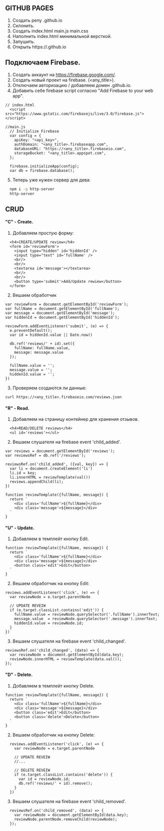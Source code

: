 ## GITHUB PAGES
1) Cоздать репу <username>.github.io
2) Склонить.
3) Создaть index.html main.js main.css
4) Наполнить index.html минимальной версткой.
5) Запушить.
6) Открыть https://<username>.github.io

## Подключаем Firebase.
1) Создать аккаунт на https://firebase.google.com/.
2) Создать новый проект на firebase. (<any_title>).
3) Отключаем авторизацию / добавляем домен <username>.github.io.
4) Добавить себе firebase script согласно "Add Firebase to your web app".

```
// index.html
  <script src="https://www.gstatic.com/firebasejs/live/3.0/firebase.js"></script>

//main.js
  // Initialize Firebase
  var config = {
    apiKey: "<api_key>",
    authDomain: "<any_title>.firebaseapp.com",
    databaseURL: "https://<any_title>.firebaseio.com",
    storageBucket: "<any_title>.appspot.com",
  };

  firebase.initializeApp(config);
  var db = firebase.database();
```

5) Теперь уже нужен сервер для дева:

```bash
  npm i -g http-server
  http-server
```

## CRUD
#### "C" - Сreate.
1) Добавляем простую форму:

```
  <h4>CREATE/UPDATE review</h4>
  <form id='reviewForm'>
    <input type="hidden" id='hiddenId' />
    <input type="text" id='fullName' />
    <br/>
    <br/>
    <textarea id='message'></textarea>
    <br/>
    <br/>
    <button type='submit'>Add/Update rewiew</button>
  </form>
```

2) Вешаем обработчик

```
var reviewForm = document.getElementById('reviewForm');
var fullName = document.getElementById('fullName');
var message = document.getElementById('message');
var hiddenId = document.getElementById('hiddenId');

reviewForm.addEventListener('submit', (e) => {
  e.preventDefault();
  var id = hiddenId.value || Date.now()

  db.ref('reviews/' + id).set({
    fullName: fullName.value,
    message: message.value
  });

  fullName.value = '';
  message.value = '';
  hiddenId.value = '';
})
```

3) Проверяем создаются ли данные:

```
curl https://<any_title>.firebaseio.com/reviews.json
```

#### "R" - Read.

1) Добавляем на страницу контейнер для хранения отзывов.

```
  <h4>READ/DELETE reviews</h4>
  <ul id='reviews'></ul>
```

2) Вешаем слушателя на firebase event 'child_added'.

```
var reviews = document.getElementById('reviews');
var reviewsRef = db.ref('/reviews');

reviewsRef.on('child_added', ({val, key}) => {
  var li = document.createElement('li')
  li.id = key;
  li.innerHTML = reviewTemplate(val())
  reviews.appendChild(li);
})

function reviewTemplate({fullName, message}) {
  return `
    <div class='fullName'>${fullName}</div>
    <div class='message'>${message}</div>
  `
}
```

#### "U" - Update.

1) Добавляем в темплейт кнопку Edit.
```
function reviewTemplate({fullName, message}) {
  return `
    <div class='fullName'>${fullName}</div>
    <div class='message'>${message}</div>
    <button class='edit'>Edit</button>
  `
}
```

2) Вешаем обработчик на кнопку Edit:

```
reviews.addEventListener('click', (e) => {
  var reviewNode = e.target.parentNode

  // UPDATE REVEIW
  if (e.target.classList.contains('edit')) {
    fullName.value = reviewNode.querySelector('.fullName').innerText;
    message.value  = reviewNode.querySelector('.message').innerText;
    hiddenId.value = reviewNode.id;
  }
})
```

3) Вешаем слушателя на firebase event 'child_changed'.

```
reviewsRef.on('child_changed', (data) => {
  var reviewNode = document.getElementById(data.key);
  reviewNode.innerHTML = reviewTemplate(data.val());
});
```

#### "D" - Delete.

1) Добавляем в темплейт кнопку Delete.
```
function reviewTemplate({fullName, message}) {
  return `
    <div class='fullName'>${fullName}</div>
    <div class='message'>${message}</div>
    <button class='edit'>Edit</button>
    <button class='delete'>Delete</button>
  `
}
```

2) Вешаем обработчик на кнопку Delete:

```
  reviews.addEventListener('click', (e) => {
    var reviewNode = e.target.parentNode

    // UPDATE REVEIW
    //...

    // DELETE REVEIW
    if (e.target.classList.contains('delete')) {
      var id = reviewNode.id;
      db.ref('reviews/' + id).remove();
    }
  })
```

3) Вешаем слушателя на firebase event 'child_removed'.

```
  reviewsRef.on('child_removed', (data) => {
    var reviewNode = document.getElementById(data.key);
    reviewNode.parentNode.removeChild(reviewNode);
  });
```

